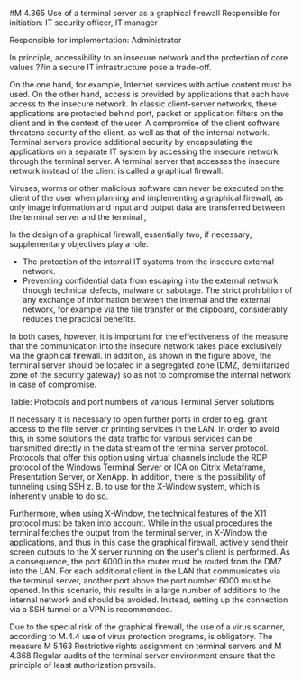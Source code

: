 #M 4.365 Use of a terminal server as a graphical firewall
Responsible for initiation: IT security officer, IT manager

Responsible for implementation: Administrator

In principle, accessibility to an insecure network and the protection of core values ??in a secure IT infrastructure pose a trade-off.

On the one hand, for example, Internet services with active content must be used. On the other hand, access is provided by applications that each have access to the insecure network. In classic client-server networks, these applications are protected behind port, packet or application filters on the client and in the context of the user. A compromise of the client software threatens security of the client, as well as that of the internal network. Terminal servers provide additional security by encapsulating the applications on a separate IT system by accessing the insecure network through the terminal server. A terminal server that accesses the insecure network instead of the client is called a graphical firewall.

Viruses, worms or other malicious software can never be executed on the client of the user when planning and implementing a graphical firewall, as only image information and input and output data are transferred between the terminal server and the terminal ,

In the design of a graphical firewall, essentially two, if necessary, supplementary objectives play a role.

* The protection of the internal IT systems from the insecure external network.
* Preventing confidential data from escaping into the external network through technical defects, malware or sabotage. The strict prohibition of any exchange of information between the internal and the external network, for example via the file transfer or the clipboard, considerably reduces the practical benefits.




In both cases, however, it is important for the effectiveness of the measure that the communication into the insecure network takes place exclusively via the graphical firewall. In addition, as shown in the figure above, the terminal server should be located in a segregated zone (DMZ, demilitarized zone of the security gateway) so as not to compromise the internal network in case of compromise.

Table: Protocols and port numbers of various Terminal Server solutions

If necessary it is necessary to open further ports in order to eg. grant access to the file server or printing services in the LAN. In order to avoid this, in some solutions the data traffic for various services can be transmitted directly in the data stream of the terminal server protocol. Protocols that offer this option using virtual channels include the RDP protocol of the Windows Terminal Server or ICA on Citrix Metaframe, Presentation Server, or XenApp. In addition, there is the possibility of tunneling using SSH z. B. to use for the X-Window system, which is inherently unable to do so.

Furthermore, when using X-Window, the technical features of the X11 protocol must be taken into account. While in the usual procedures the terminal fetches the output from the terminal server, in X-Window the applications, and thus in this case the graphical firewall, actively send their screen outputs to the X server running on the user's client is performed. As a consequence, the port 6000 in the router must be routed from the DMZ into the LAN. For each additional client in the LAN that communicates via the terminal server, another port above the port number 6000 must be opened. In this scenario, this results in a large number of additions to the internal network and should be avoided. Instead, setting up the connection via a SSH tunnel or a VPN is recommended.

Due to the special risk of the graphical firewall, the use of a virus scanner, according to M.4.4 use of virus protection programs, is obligatory. The measure M 5.163 Restrictive rights assignment on terminal servers and M 4.368 Regular audits of the terminal server environment ensure that the principle of least authorization prevails.



